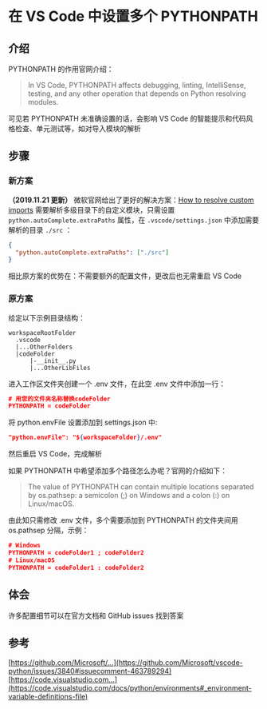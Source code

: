 # 在 VS Code 中设置多个 PYTHONPATH

## 介绍

PYTHONPATH 的作用官网介绍：

> In VS Code, PYTHONPATH affects debugging, linting, IntelliSense, testing, and any other operation that depends on Python resolving modules.

可见若 PYTHONPATH 未准确设置的话，会影响 VS Code 的智能提示和代码风格检查、单元测试等，如对导入模块的解析

## 步骤

### 新方案

**（2019.11.21 更新）**
微软官网给出了更好的解决方案：[How to resolve custom imports](https://github.com/microsoft/python-language-server/blob/master/TROUBLESHOOTING.md#common-questions-and-issues)
需要解析多级目录下的自定义模块，只需设置 `python.autoComplete.extraPaths` 属性，在 `.vscode/settings.json` 中添加需要解析的目录 `./src` ：

```json
{
  "python.autoComplete.extraPaths": ["./src"]
}
```

相比原方案的优势在：不需要额外的配置文件，更改后也无需重启 VS Code

### 原方案

给定以下示例目录结构：

```shell
workspaceRootFolder
  .vscode
  |...OtherFolders
  |codeFolder
      |-__init__.py
      |...OtherLibFiles
```

进入工作区文件夹创建一个 .env 文件，在此空 .env 文件中添加一行：

```json
# 用您的文件夹名称替换codeFolder
PYTHONPATH = codeFolder
```

将 python.envFile 设置添加到 settings.json 中:

```json
"python.envFile": "${workspaceFolder}/.env"
```

然后重启 VS Code，完成解析

如果 PYTHONPATH 中希望添加多个路径怎么办呢？官网的介绍如下：

> The value of PYTHONPATH can contain multiple locations separated by os.pathsep: a semicolon (;) on Windows and a colon (:) on Linux/macOS.

由此知只需修改 .env 文件，多个需要添加到 PYTHONPATH 的文件夹间用 os.pathsep 分隔，示例：

```json
# Windows
PYTHONPATH = codeFolder1 ; codeFolder2
# Linux/macOS
PYTHONPATH = codeFolder1 : codeFolder2
```

## 体会

许多配置细节可以在官方文档和 GitHub issues 找到答案

## 参考

[https://github.com/Microsoft/...](https://github.com/Microsoft/vscode-python/issues/3840#issuecomment-463789294)
[https://code.visualstudio.com...](https://code.visualstudio.com/docs/python/environments#_environment-variable-definitions-file)
